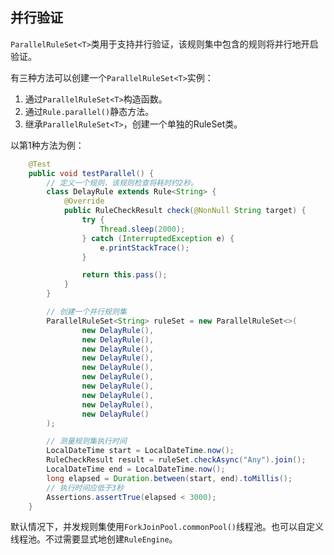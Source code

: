 ## 并行验证

`ParallelRuleSet<T>`类用于支持并行验证，该规则集中包含的规则将并行地开启验证。

有三种方法可以创建一个`ParallelRuleSet<T>`实例：
1. 通过`ParallelRuleSet<T>`构造函数。
2. 通过`Rule.parallel()`静态方法。
3. 继承`ParallelRuleSet<T>`，创建一个单独的RuleSet类。

以第1种方法为例：

```java
    @Test
    public void testParallel() {
        // 定义一个规则，该规则检查将耗时约2秒。
        class DelayRule extends Rule<String> {
            @Override
            public RuleCheckResult check(@NonNull String target) {
                try {
                    Thread.sleep(2000);
                } catch (InterruptedException e) {
                    e.printStackTrace();
                }

                return this.pass();
            }
        }

        // 创建一个并行规则集
        ParallelRuleSet<String> ruleSet = new ParallelRuleSet<>(
                new DelayRule(),
                new DelayRule(),
                new DelayRule(),
                new DelayRule(),
                new DelayRule(),
                new DelayRule(),
                new DelayRule(),
                new DelayRule(),
                new DelayRule(),
                new DelayRule()
        );

        // 测量规则集执行时间
        LocalDateTime start = LocalDateTime.now();
        RuleCheckResult result = ruleSet.checkAsync("Any").join();
        LocalDateTime end = LocalDateTime.now();
        long elapsed = Duration.between(start, end).toMillis();
        // 执行时间应低于3秒
        Assertions.assertTrue(elapsed < 3000);
    }
```

默认情况下，并发规则集使用`ForkJoinPool.commonPool()`线程池。也可以自定义线程池。不过需要显式地创建`RuleEngine`。